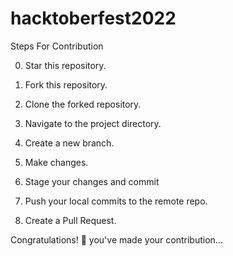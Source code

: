# hacktoberfest2022
Steps For Contribution

0. Star this repository.

1. Fork this repository.

3. Clone the forked repository.
 
4. Navigate to the project directory.

5. Create a new branch.

6. Make changes.

7. Stage your changes and commit

8. Push your local commits to the remote repo.

9. Create a Pull Request.

Congratulations! 🎉 you've made your contribution...
